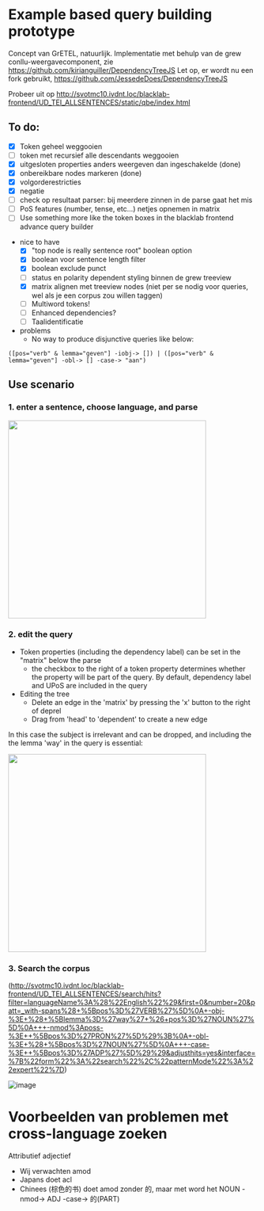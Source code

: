 # Example based query building prototype

Concept van GrETEL, natuurlijk.
Implementatie met behulp van de grew conllu-weergavecomponent, zie https://github.com/kirianguiller/DependencyTreeJS
Let op, er wordt nu een fork gebruikt, https://github.com/JessedeDoes/DependencyTreeJS

Probeer uit op http://svotmc10.ivdnt.loc/blacklab-frontend/UD_TEI_ALLSENTENCES/static/qbe/index.html

## To do:

- [x] Token geheel weggooien
- [ ] token met recursief alle descendants weggooien
- [x] uitgesloten properties anders weergeven dan ingeschakelde (done)
- [x] onbereikbare nodes markeren (done)
- [x] volgorderestricties
- [x] negatie
- [ ] check op resultaat parser: bij meerdere zinnen in de parse gaat het mis
- [ ] PoS features (number, tense, etc...) netjes opnemen in matrix
- [ ] Use something more like the token boxes in the blacklab frontend advance query builder
      
* nice to have
  - [x] "top node is really sentence root" boolean option
  - [x] boolean voor sentence length filter
  - [x] boolean exclude punct
  - [ ] status en polarity dependent styling binnen de grew treeview
  - [x] matrix alignen met treeview nodes (niet per se nodig voor queries, wel als je een corpus zou willen taggen)
  - [ ] Multiword tokens!
  - [ ] Enhanced dependencies?
  - [ ] Taalidentificatie

* problems
   - No way to produce disjunctive queries like below:
```
([pos="verb" & lemma="geven"] -iobj-> []) | ([pos="verb" & lemma="geven"] -obl-> [] -case-> "aan")
```

## Use scenario

### 1. enter a sentence, choose language, and parse
<img src="https://github.com/user-attachments/assets/a2fa22de-e609-4b44-955f-f6092f482442" width="400px"/>

### 2. edit the query

* Token properties (including the dependency label)  can be set in the "matrix" below the parse
   * the checkbox to the right of a token property determines whether the property will be part of the query. By default, dependency label and UPoS are included in the query
* Editing the tree
	* Delete an edge in the 'matrix' by pressing the 'x' button to the right of deprel
	* Drag from 'head' to 'dependent' to create a new edge

In this case the subject is irrelevant and can be dropped, and including the the lemma 'way' in the query is essential:

<img src="https://github.com/user-attachments/assets/686e4fe6-7cdb-469b-a7fc-2a6ad8fd0ede" width="400px"/>

### 3. Search the corpus

(http://svotmc10.ivdnt.loc/blacklab-frontend/UD_TEI_ALLSENTENCES/search/hits?filter=languageName%3A%28%22English%22%29&first=0&number=20&patt=_with-spans%28+%5Bpos%3D%27VERB%27%5D%0A+-obj-%3E+%28+%5Blemma%3D%27way%27+%26+pos%3D%27NOUN%27%5D%0A+++-nmod%3Aposs-%3E++%5Bpos%3D%27PRON%27%5D%29%3B%0A+-obl-%3E+%28+%5Bpos%3D%27NOUN%27%5D%0A+++-case-%3E++%5Bpos%3D%27ADP%27%5D%29%29&adjusthits=yes&interface=%7B%22form%22%3A%22search%22%2C%22patternMode%22%3A%22expert%22%7D)

![image](https://github.com/user-attachments/assets/e50d1b6e-ae67-4eae-94a2-e5a27f46ce22)



# Voorbeelden van problemen met cross-language zoeken

Attributief adjectief
* Wij verwachten amod
* Japans doet acl
* Chinees (棕色的书) doet amod zonder 的, maar met word het NOUN -nmod-> ADJ -case-> 的(PART)






 
  




